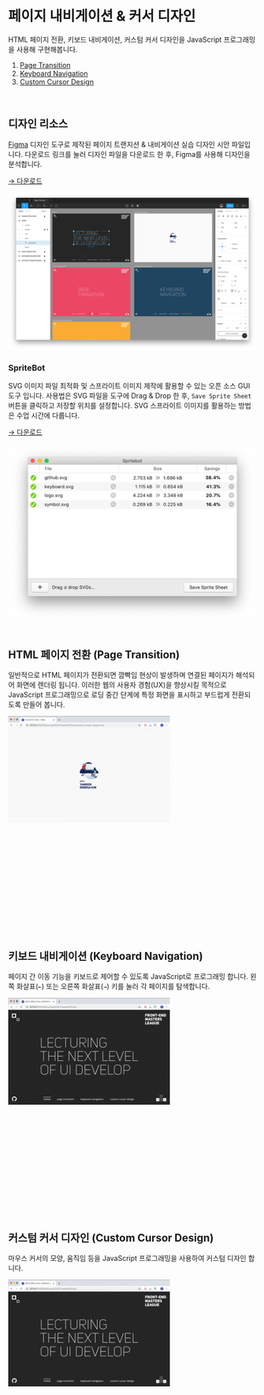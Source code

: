 # 페이지 내비게이션 & 커서 디자인

HTML 페이지 전환, 키보드 내비게이션, 커스텀 커서 디자인을 JavaScript 프로그래밍을 사용해 구현해봅니다.

1. [Page Transition](#html-페이지-전환-page-transition)
1. [Keyboard Navigation](#키보드-내비게이션-keyboard-navigation)
1. [Custom Cursor Design](#커스텀-커서-디자인-custom-cursor-design)

<br>

## 디자인 리소스

[Figma](https://figma.com/downloads) 디자인 도구로 제작된 페이지 트랜지션 & 내비게이션 실습 디자인 시안 파일입니다. 다운로드 링크를 눌러 디자인 파일을 다운로드 한 후, Figma를 사용해 디자인을 분석합니다.

[→ 다운로드](https://github.com/yamoo9/front-end-master/raw/master/assets/Page%20Transition.fig)

<img src="../../../../assets/Page-Transition.png" alt />

<!-- Figma .fig 파일 공유 -->

### SpriteBot

SVG 이미지 파일 최적화 및 스프라이트 이미지 제작에 활용할 수 있는 오픈 소스 GUI 도구 입니다. 사용법은 SVG 파일을 도구에 Drag & Drop 한 후, `Save Sprite Sheet` 버튼을 클릭하고 저장할 위치를 설정합니다. SVG 스프라이트 이미지를 활용하는 방법은 수업 시간에 다룹니다.

[→ 다운로드](https://github.com/thomasjbradley/spritebot/releases)

<img src="../../../../assets/spritebot.png" alt style="width: 550px" />

<br>
<br>

## HTML 페이지 전환 (Page Transition)

일반적으로 HTML 페이지가 전환되면 깜빡임 현상이 발생하며 연결된 페이지가 해석되어 화면에 렌더링 됩니다. 이러한 웹의 사용자 경험(UX)을 향상시킬 목적으로 JavaScript 프로그래밍으로 로딩 중간 단계에 특정 화면을 표시하고 부드럽게 전환되도록 만들어 봅니다.

<img src="../../../../assets/page-transition.gif" alt style="width: 65%; height: auto;">

<br>
<br>
<br>
<br>
<br>
<br>
<br>
<br>
<br>
<br>
<br>
<br>
<br>
<br>

## 키보드 내비게이션 (Keyboard Navigation)

페이지 간 이동 기능을 키보드로 제어할 수 있도록 JavaScript로 프로그래밍 합니다. 왼쪽 화살표(`←`) 또는 오른쪽 화살표(`→`) 키를 눌러 각 페이지를 탐색합니다.

<img src="../../../../assets/keyboard-navigation.gif" alt style="width: 65%; height: auto;">

<br>
<br>
<br>
<br>
<br>
<br>
<br>
<br>
<br>
<br>
<br>
<br>
<br>
<br>

## 커스텀 커서 디자인 (Custom Cursor Design)

마우스 커서의 모양, 움직임 등을 JavaScript 프로그래밍을 사용하여 커스텀 디자인 합니다.

<img src="../../../../assets/custom-cursor-design.gif" alt style="width: 65%; height: auto;">
